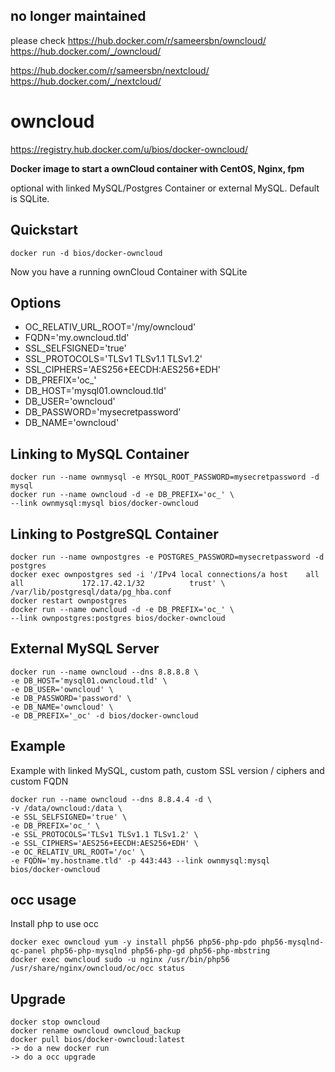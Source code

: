 no longer maintained
----------
please check
https://hub.docker.com/r/sameersbn/owncloud/ 
https://hub.docker.com/_/owncloud/ 
 
https://hub.docker.com/r/sameersbn/nextcloud/ 
https://hub.docker.com/_/nextcloud/ 



owncloud
========

https://registry.hub.docker.com/u/bios/docker-owncloud/

**Docker image to start a ownCloud container with CentOS, Nginx, fpm**

optional with linked MySQL/Postgres Container or external MySQL. Default is SQLite.

Quickstart
----------

    docker run -d bios/docker-owncloud
Now you have a running ownCloud Container with SQLite

Options
-------

 - OC_RELATIV_URL_ROOT='/my/owncloud'
 - FQDN='my.owncloud.tld'
 - SSL_SELFSIGNED='true'
 - SSL_PROTOCOLS='TLSv1 TLSv1.1 TLSv1.2'
 - SSL_CIPHERS='AES256+EECDH:AES256+EDH'
 - DB_PREFIX='oc_'
 - DB_HOST='mysql01.owncloud.tld'
 - DB_USER='owncloud'
 - DB_PASSWORD='mysecretpassword'
 - DB_NAME='owncloud'

Linking to MySQL Container
--------------------------

    docker run --name ownmysql -e MYSQL_ROOT_PASSWORD=mysecretpassword -d mysql
    docker run --name owncloud -d -e DB_PREFIX='oc_' \
    --link ownmysql:mysql bios/docker-owncloud

Linking to PostgreSQL Container
-------------------------------

    docker run --name ownpostgres -e POSTGRES_PASSWORD=mysecretpassword -d postgres
    docker exec ownpostgres sed -i '/IPv4 local connections/a host    all             all             172.17.42.1/32          trust' \
    /var/lib/postgresql/data/pg_hba.conf
    docker restart ownpostgres
    docker run --name owncloud -d -e DB_PREFIX='oc_' \
    --link ownpostgres:postgres bios/docker-owncloud

External MySQL Server
---------------------
    docker run --name owncloud --dns 8.8.8.8 \
    -e DB_HOST='mysql01.owncloud.tld' \
    -e DB_USER='owncloud' \
    -e DB_PASSWORD='password' \
    -e DB_NAME='owncloud' \
    -e DB_PREFIX='_oc' -d bios/docker-owncloud

Example
-------
Example with linked MySQL, custom path, custom SSL version / ciphers and custom FQDN

    docker run --name owncloud --dns 8.8.4.4 -d \
    -v /data/owncloud:/data \
    -e SSL_SELFSIGNED='true' \
    -e DB_PREFIX='oc_' \
    -e SSL_PROTOCOLS='TLSv1 TLSv1.1 TLSv1.2' \
    -e SSL_CIPHERS='AES256+EECDH:AES256+EDH' \
    -e OC_RELATIV_URL_ROOT='/oc' \
    -e FQDN='my.hostname.tld' -p 443:443 --link ownmysql:mysql bios/docker-owncloud

occ usage
---------
Install php to use occ

    docker exec owncloud yum -y install php56 php56-php-pdo php56-mysqlnd-qc-panel php56-php-mysqlnd php56-php-gd php56-php-mbstring 
    docker exec owncloud sudo -u nginx /usr/bin/php56 /usr/share/nginx/owncloud/oc/occ status


Upgrade
--------------------------

    docker stop owncloud 
    docker rename owncloud owncloud_backup 
    docker pull bios/docker-owncloud:latest 
    -> do a new docker run
    -> do a occ upgrade
